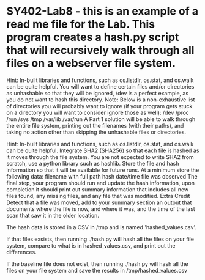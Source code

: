 # SY402-Lab8 - this is an example of a read me file for the Lab. This program creates a hash.py script that will recursively walk through all files on a webserver file system. 
Hint: In-built libraries and functions, such as os.listdir, os.stat, and os.walk can be quite helpful. You will want to define certain files and/or directories as unhashable so that they will be ignored, /dev is a perfect example, as you do not want to hash this directory. Note: Below is a non-exhaustive list of directories you will probably want to ignore (if your program gets stuck on a directory you will want to consider ignore those as well):
/dev
/proc
/run
/sys
/tmp
/var/lib
/var/run
A Part 1 solution will be able to walk through the entire file system, printing out the filenames (with their paths), and taking no action other than skipping the unhashable files or directories.

Hint: In-built libraries and functions, such as os.listdir, os.stat, and os.walk can be quite helpful.
Integrate SHA2 (SHA256) so that each file is hashed as it moves through the file system. You are not expected to write SHA2 from scratch, use a python library such as hashlib.
Store the file and hash information so that it will be available for future runs. At a minimum store the following data:
filename with full path
hash
date/time file was observed
The final step, your program should run and update the hash information, upon completion it should print out summary information that includes all new files found, any missing files, and any file that was modified.
Extra Credit Detect that a file was moved, add to your summary section an output that documents where the file is now, and where it was, and the time of the last scan that saw it in the older location.


The hash data is stored in a CSV in /tmp and is named 'hashed_values.csv'.

If that files exsists, then running ./hash.py will hash all the files on your file system, compare to what is in hashed_values.csv, and print out the differences. 

If the baseline file does not exist, then running ./hash.py will hash all the files on your file system and save the results in /tmp/hashed_values.csv
